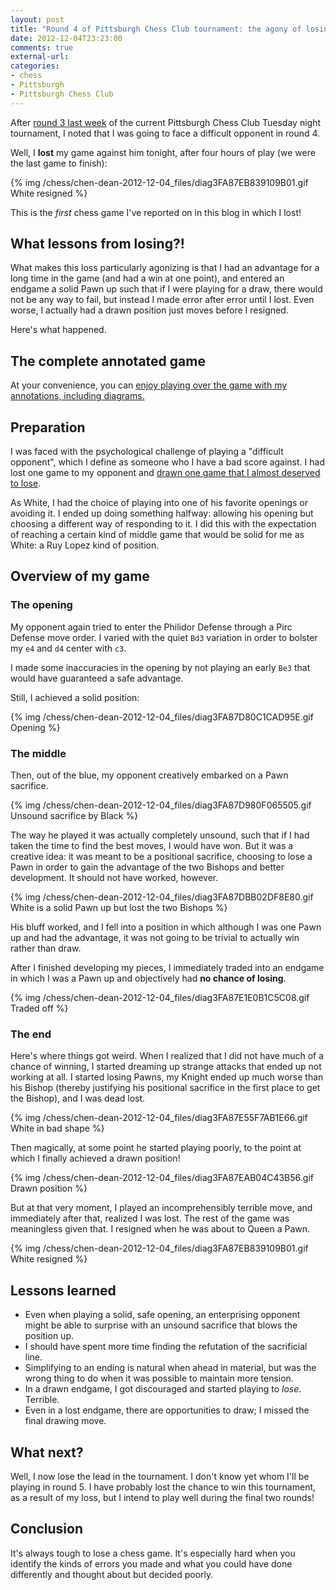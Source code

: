 ```yaml
---
layout: post
title: "Round 4 of Pittsburgh Chess Club tournament: the agony of losing a won game against the difficult opponent"
date: 2012-12-04T23:23:00
comments: true
external-url: 
categories: 
- chess
- Pittsburgh
- Pittsburgh Chess Club
---
```

After [round 3 last week](/blog/2012/11/27/round-3-of-pittsburgh-chess-club-tournament-the-difficult-opponent-and-revenge-of-the-bishop/) of the current Pittsburgh Chess Club Tuesday night tournament, I noted that I was going to face a difficult opponent in round 4.

Well, I **lost** my game against him tonight, after four hours of play (we were the last game to finish):

{% img /chess/chen-dean-2012-12-04_files/diag3FA87EB839109B01.gif White resigned %}

This is the *first* chess game I've reported on in this blog in which I lost!

## What lessons from losing?!

What makes this loss particularly agonizing is that I had an advantage for a long time in the game (and had a win at one point), and entered an endgame a solid Pawn up such that if I were playing for a draw, there would not be any way to fail, but instead I made error after error until I lost. Even worse, I actually had a drawn position just moves before I resigned.

Here's what happened.

<!--more-->

## The complete annotated game

At your convenience, you can [enjoy playing over the game with my annotations, including diagrams.](/chess/chen-dean-2012-12-04.htm)

## Preparation

I was faced with the psychological challenge of playing a "difficult opponent", which I define as someone who I have a bad score against. I had lost one game to my opponent and [drawn one game that I almost deserved to lose](/blog/2012/10/09/final-round-of-pittsburgh-chess-club-tournament-clawing-back-from-a-terrible-position-to-draw-and-tie-for-first/).

As White, I had the choice of playing into one of his favorite openings or avoiding it. I ended up doing something halfway: allowing his opening but choosing a different way of responding to it. I did this with the expectation of reaching a certain kind of middle game that would be solid for me as White: a Ruy Lopez kind of position.

## Overview of my game

### The opening

My opponent again tried to enter the Philidor Defense through a Pirc Defense move order. I varied with the quiet `Bd3` variation in order to bolster my `e4` and `d4` center with `c3`.

I made some inaccuracies in the opening by not playing an early `Be3` that would have guaranteed a safe advantage.

Still, I achieved a solid position:

{% img /chess/chen-dean-2012-12-04_files/diag3FA87D80C1CAD95E.gif Opening %}

### The middle

Then, out of the blue, my opponent creatively embarked on a Pawn sacrifice.

{% img /chess/chen-dean-2012-12-04_files/diag3FA87D980F065505.gif Unsound sacrifice by Black %}

The way he played it was actually completely unsound, such that if I had taken the time to find the best moves, I would have won. But it was a creative idea: it was meant to be a positional sacrifice, choosing to lose a Pawn in order to gain the advantage of the two Bishops and better development. It should not have worked, however.

{% img /chess/chen-dean-2012-12-04_files/diag3FA87DBB02DF8E80.gif White is a solid Pawn up but lost the two Bishops %}

His bluff worked, and I fell into a position in which although I was one Pawn up and had the advantage, it was not going to be trivial to actually win rather than draw. 

After I finished developing my pieces, I immediately traded into an endgame in which I was a Pawn up and objectively had **no chance of losing**.

{% img /chess/chen-dean-2012-12-04_files/diag3FA87E1E0B1C5C08.gif Traded off %}

### The end

Here's where things got weird. When I realized that I did not have much of a chance of winning, I started dreaming up strange attacks that ended up not working at all. I started losing Pawns, my Knight ended up much worse than his Bishop (thereby justifying his positional sacrifice in the first place to get the Bishop), and I was dead lost.

{% img /chess/chen-dean-2012-12-04_files/diag3FA87E55F7AB1E66.gif White in bad shape %}

Then magically, at some point he started playing poorly, to the point at which I finally achieved a drawn position!

{% img /chess/chen-dean-2012-12-04_files/diag3FA87EAB04C43B56.gif Drawn position %}

But at that very moment, I played an incomprehensibly terrible move, and immediately after that, realized I was lost. The rest of the game was meaningless given that. I resigned when he was about to Queen a Pawn.

{% img /chess/chen-dean-2012-12-04_files/diag3FA87EB839109B01.gif White resigned %}

## Lessons learned

- Even when playing a solid, safe opening, an enterprising opponent might be able to surprise with an unsound sacrifice that blows the position up.
- I should have spent more time finding the refutation of the sacrificial line.
- Simplifying to an ending is natural when ahead in material, but was the wrong thing to do when it was possible to maintain more tension.
- In a drawn endgame, I got discouraged and started playing to *lose*. Terrible.
- Even in a lost endgame, there are opportunities to draw; I missed the final drawing move.

## What next?

Well, I now lose the lead in the tournament. I don't know yet whom I'll be playing in round 5. I have probably lost the chance to win this tournament, as a result of my loss, but I intend to play well during the final two rounds!

## Conclusion

It's always tough to lose a chess game. It's especially hard when you identify the kinds of errors you made and what you could have done differently and thought about but decided poorly.
